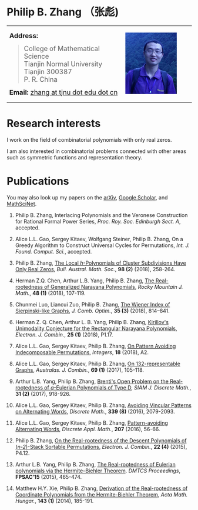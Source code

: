 <head>
<meta http-equiv="Content-Type" content="text/html; charset=utf-8"/>
<title>Philip B. Zhang's Homepage</title>
</head>
	
# Philip B. Zhang （张彪)


<table width="80%">
  <tbody><tr>
    <td width="42%">
	<p><font size="4"><b>Address:</b> </font></p>
	<blockquote>
	    <font size="4"> College of Mathematical Science</font><br>
	    <font size="4">Tianjin Normal University</font><br>
	    <font size="4">Tianjin  300387</font><br>
 	    <font size="4">P. R. China</font><br>
	</blockquote>
	<p><font size="4"> <b>Email: </b>  </font>   <a href="mailto:zhang@tjnu.edu.cn"> <font size="4"> zhang at tjnu dot edu dot cn </font> </a> </p>
      </td>
	<td width="25%">
	    <img border="0" alt="" src="pic.jpg" width="140" ></td>
  </tr></tbody></table>

<!---  <img width="160"  src="pic.jpg"> . -->


<!--- I am an instructor at the Tianjin Normal University.  -->
<!--- I am currently a visiting scholar at the University of Pennsylvania where my mentor is [James Haglund](https://www.math.upenn.edu/~jhaglund/) from August 2018 to August 2019.  -->

<!---  I received my Ph.D. in June 2015 from Nankai University under the guidance of [Arthur L.B. Yang](http://www.combinatorics.net.cn/homepage/yang/). -->

# Research interests

I work on the field of combinatorial polynomials with only real zeros. 

I am also interested in combinatorial problems connected with other areas such as symmetric functions and representation theory.


# Publications

You may also look up my papers on the [arXiv](https://arxiv.org/find/grp_math/1/au:+Zhang_Philip_B/0/1/0/all/0/1), [Google Scholar](https://scholar.google.com/citations?user=E0RFmmMAAAAJ&hl=en), and [MathSciNet](http://www.ams.org/mathscinet/search/publications.html?pg1=INDI&s1=1066440).


1. Philip B. Zhang, Interlacing Polynomials and the Veronese Construction for Rational Formal Power Series, _Proc. Roy. Soc. Edinburgh Sect. A_, accepted.

1. Alice L.L. Gao, Sergey Kitaev, Wolfgang Steiner, Philip B. Zhang, On a Greedy Algorithm to Construct Universal Cycles for Permutations, _Int. J. Found. Comput. Sci._, accepted.

1. Philip B. Zhang, [The Local _h_-Polynomials of Cluster Subdivisions Have Only Real Zeros](papers/2018/2018bams.pdf), _Bull. Austral. Math. Soc._, __98 (2)__ (2018),  258-264.

1. Herman Z.Q. Chen, Arthur L.B. Yang, Philip B. Zhang, [The Real-rootedness of Generalized Narayana Polynomials](papers/2018/2018rmj.pdf), _Rocky Mountain J. Math._, __48 (1)__  (2018), 107-119.

1. Chunmei Luo, Liancui Zuo, Philip B. Zhang, [The Wiener Index of Sierpinski-like Graphs](papers/2018/2018jco.pdf), _J. Comb. Optim._, __35 (3)__ (2018), 814–841.

1. Herman Z. Q. Chen, Arthur L. B. Yang, Philip B. Zhang, [Kirillov's Unimodality Conjecture for the Rectangular Narayana Polynomials](papers/2018/2018ejc.pdf), _Electron. J. Combin._, __25 (1)__ (2018), P1.17.
1. Alice L.L. Gao, Sergey Kitaev, Philip B. Zhang, [On Pattern Avoiding Indecomposable Permutations](papers/2018/2018integers.pdf), _Integers_, __18__ (2018), A2.

1. Alice L.L. Gao, Sergey Kitaev, Philip B. Zhang, [On 132-representable Graphs](papers/2017/2017ajc.pdf), _Australas. J. Combin._, __69 (1)__ (2017), 105-118.

1. Arthur L.B. Yang, Philip B. Zhang, [Brenti's Open Problem on the Real-rootedness of _q_-Eulerian Polynomials of Type D](papers/2017/2017siamdm.pdf), _SIAM J. Discrete Math._, __31 (2)__ (2017), 918-926.

1. Alice L.L. Gao, Sergey Kitaev, Philip B. Zhang, [Avoiding Vincular Patterns on Alternating Words](papers/2016/2016dm.pdf), _Discrete Math._, __339 (8)__ (2016), 2079-2093.

1. Alice L.L. Gao, Sergey Kitaev, Philip B. Zhang, [Pattern-avoiding Alternating Words](papers/2016/2016dam.pdf), _Discrete Appl. Math._, __207__ (2016), 56-66.

1. Philip B. Zhang, [On the Real-rootedness of the Descent Polynomials of (_n-2_)-Stack Sortable Permutations](papers/2015/2015ejc.pdf), _Electron. J. Combin._, __22 (4)__ (2015), P4.12.

1. Arthur L.B. Yang, Philip B. Zhang, [The Real-rootedness of Eulerian polynomials via the Hermite–Biehler Theorem](papers/2015/2015fpsac.pdf). _DMTCS Proceedings_, __FPSAC’15__ (2015), 465-474.

1. Matthew H.Y. Xie, Philip B. Zhang, [Derivation of the Real-rootedness of Coordinate Polynomials from the Hermite-Biehler Theorem](papers/2014/2014amh.pdf), _Acta Math. Hungar._, __143 (1)__ (2014), 185-191.



